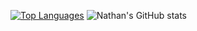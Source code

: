 [![Top Languages](https://github-readme-stats.vercel.app/api/top-langs/?username=natejcq)](https://github.com/natejcq/github-readme-stats)             ![Nathan's GitHub stats](https://github-readme-stats.vercel.app/api?username=natejcq&theme=transparent&show_icons=true)

<!---
natejcq/natejcq is a ✨ special ✨ repository because its `README.md` (this file) appears on your GitHub profile.
You can click the Preview link to take a look at your changes.
--->
